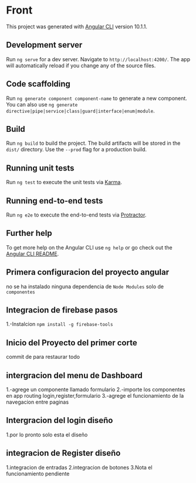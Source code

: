 # Front

This project was generated with [Angular CLI](https://github.com/angular/angular-cli) version 10.1.1.

## Development server

Run `ng serve` for a dev server. Navigate to `http://localhost:4200/`. The app will automatically reload if you change any of the source files.

## Code scaffolding

Run `ng generate component component-name` to generate a new component. You can also use `ng generate directive|pipe|service|class|guard|interface|enum|module`.

## Build

Run `ng build` to build the project. The build artifacts will be stored in the `dist/` directory. Use the `--prod` flag for a production build.

## Running unit tests

Run `ng test` to execute the unit tests via [Karma](https://karma-runner.github.io).

## Running end-to-end tests

Run `ng e2e` to execute the end-to-end tests via [Protractor](http://www.protractortest.org/).

## Further help

To get more help on the Angular CLI use `ng help` or go check out the [Angular CLI README](https://github.com/angular/angular-cli/blob/master/README.md).

## Primera configuracion del proyecto angular
no se ha instalado ninguna dependencia de `Node Modules` solo de `componentes`

## Integracion de firebase pasos
1.-Instalcion `npm install -g firebase-tools`

## Inicio del Proyecto del primer corte
commit de para restaurar todo

## intergracion del menu de Dashboard
1.-agrege un componente llamado formulario
2.-importe los componentes en app routing
   login,register,formulario
3.-agrege el funcionamiento de la navegacion entre paginas


## Intergracion del login diseño
1.por lo pronto solo esta el diseño 

## integracion de  Register diseño
1.integracion de entradas
2.integracion de botones
3.Nota el funcionamiento pendiente
